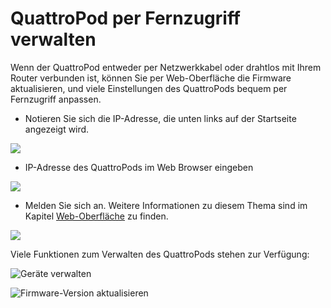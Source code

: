 # QuattroPod per Fernzugriff verwalten

Wenn der QuattroPod entweder per Netzwerkkabel oder drahtlos mit Ihrem Router verbunden ist, können Sie per Web-Oberfläche die Firmware aktualisieren, und viele Einstellungen des QuattroPods bequem per Fernzugriff anpassen.

* Notieren Sie sich die IP-Adresse, die unten links auf der Startseite angezeigt wird.

![](/assets/img/QuattroPod_IP.png)

* IP-Adresse des QuattroPods im Web Browser eingeben

![](/assets/img/IP-Address.png)

* Melden Sie sich an. Weitere Informationen zu diesem Thema sind im Kapitel [Web-Oberfläche](adv.settings.md) zu finden.

![](/assets/img/QuattroPod-Login.png)

Viele Funktionen zum Verwalten des QuattroPods stehen zur Verfügung:

![Geräte verwalten](/assets/img/Gerätemanagement.jpg)

![Firmware-Version aktualisieren](/assets/img/Update.jpg)





